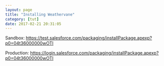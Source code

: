 ```yaml
---
layout: page
title: "Installing Weathervane"
category: [tut]
date: 2017-02-21 20:31:05
---
```


Sandbox: <https://test.salesforce.com/packaging/installPackage.apexp?p0=04t36000000wOTI>

Production: <https://login.salesforce.com/packaging/installPackage.apexp?p0=04t36000000wOTI>
